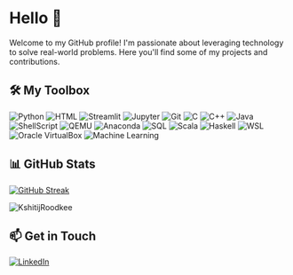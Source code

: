 # Hello 👋

Welcome to my GitHub profile! I'm passionate about leveraging technology to solve real-world problems. Here you'll find some of my projects and contributions.

## 🛠️ My Toolbox

![Python](https://img.shields.io/badge/-Python-3776AB?style=flat-square&logo=python&logoColor=white)
![HTML](https://img.shields.io/badge/-HTML-E34F26?style=flat-square&logo=html5&logoColor=white)
![Streamlit](https://img.shields.io/badge/-Streamlit-FF4B4B?style=flat-square&logo=streamlit&logoColor=white)
![Jupyter](https://img.shields.io/badge/-Jupyter-F37626?style=flat-square&logo=jupyter&logoColor=white)
![Git](https://img.shields.io/badge/-Git-F05032?style=flat-square&logo=git&logoColor=white)
![C](https://img.shields.io/badge/-C-A8B9CC?style=flat-square&logo=c&logoColor=white)
![C++](https://img.shields.io/badge/-C++-00599C?style=flat-square&logo=cplusplus&logoColor=white)
![Java](https://img.shields.io/badge/-Java-007396?style=flat-square&logo=java&logoColor=white)
![ShellScript](https://img.shields.io/badge/-ShellScript-4EAA25?style=flat-square&logo=gnu-bash&logoColor=white)
![QEMU](https://img.shields.io/badge/-QEMU-FF6600?style=flat-square&logo=qemu&logoColor=white)
![Anaconda](https://img.shields.io/badge/-Anaconda-44A833?style=flat-square&logo=anaconda&logoColor=white)
![SQL](https://img.shields.io/badge/-SQL-4479A1?style=flat-square&logo=postgresql&logoColor=white)
![Scala](https://img.shields.io/badge/-Scala-DC322F?style=flat-square&logo=scala&logoColor=white)
![Haskell](https://img.shields.io/badge/-Haskell-5D4F85?style=flat-square&logo=haskell&logoColor=white)
![WSL](https://img.shields.io/badge/-WSL-4D4D4D?style=flat-square&logo=linux&logoColor=white)
![Oracle VirtualBox](https://img.shields.io/badge/-Oracle_VirtualBox-183A61?style=flat-square&logo=virtualbox&logoColor=white)
![Machine Learning](https://img.shields.io/badge/-Machine_Learning-102230?style=flat-square&logo=tensorflow&logoColor=white)

## 📊 GitHub Stats

[![GitHub Streak](https://streak-stats.demolab.com/?user=AlphonsaJo)](https://git.io/streak-stats)

<img align="center" src="https://github-readme-stats.vercel.app/api/top-langs?username=horizenight&show_icons=true&locale=en&layout=compact&theme=dark" alt="KshitijRoodkee" />


## 📫 Get in Touch

[![LinkedIn](https://img.shields.io/badge/LinkedIn-0077B5?style=flat-square&logo=linkedin&logoColor=white)]([https:IdontWantToGiveMyLinkedin)
